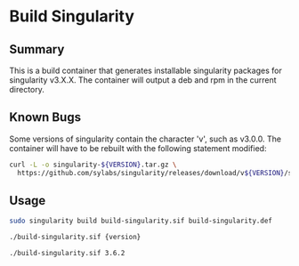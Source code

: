 # Build Singularity

## Summary

This is a build container that generates installable singularity packages for
singularity v3.X.X. The container will output a deb and rpm in the current
directory.

## Known Bugs

Some versions of singularity contain the character 'v', such as v3.0.0. The
container will have to be rebuilt with the following statement modified:

```sh
curl -L -o singularity-${VERSION}.tar.gz \
  https://github.com/sylabs/singularity/releases/download/v${VERSION}/singularity-${VERSION}.tar.gz
```

## Usage

```sh
sudo singularity build build-singularity.sif build-singularity.def

./build-singularity.sif {version}

./build-singularity.sif 3.6.2
```
